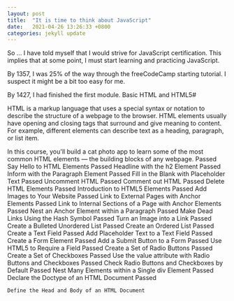```yaml
---
layout: post
title:  "It is time to think about JavaScript"
date:   2021-04-26 13:26:33 +0800
categories: jekyll update
---
```

So ... I have told myself that I would strive for JavaScript certification. This implies that at some point, I must start learning and practicing JavaScript.

By 1357, I was 25% of the way through the freeCodeCamp starting tutorial. I suspect it might be a bit too easy for me.

By 1427, I had finished the first module.
Basic HTML and HTML5#

HTML is a markup language that uses a special syntax or notation to describe the structure of a webpage to the browser. HTML elements usually have opening and closing tags that surround and give meaning to content. For example, different elements can describe text as a heading, paragraph, or list item.

In this course, you'll build a cat photo app to learn some of the most common HTML elements — the building blocks of any webpage.
Passed
Say Hello to HTML Elements
Passed
Headline with the h2 Element
Passed
Inform with the Paragraph Element
Passed
Fill in the Blank with Placeholder Text
Passed
Uncomment HTML
Passed
Comment out HTML
Passed
Delete HTML Elements
Passed
Introduction to HTML5 Elements
Passed
Add Images to Your Website
Passed
Link to External Pages with Anchor Elements
Passed
Link to Internal Sections of a Page with Anchor Elements
Passed
Nest an Anchor Element within a Paragraph
Passed
Make Dead Links Using the Hash Symbol
Passed
Turn an Image into a Link
Passed
Create a Bulleted Unordered List
Passed
Create an Ordered List
Passed
Create a Text Field
Passed
Add Placeholder Text to a Text Field
Passed
Create a Form Element
Passed
Add a Submit Button to a Form
Passed
Use HTML5 to Require a Field
Passed
Create a Set of Radio Buttons
Passed
Create a Set of Checkboxes
Passed
Use the value attribute with Radio Buttons and Checkboxes
Passed
Check Radio Buttons and Checkboxes by Default
Passed
Nest Many Elements within a Single div Element
Passed
Declare the Doctype of an HTML Document
Passed

    Define the Head and Body of an HTML Document
